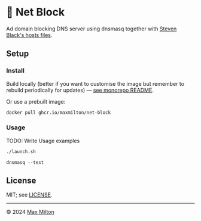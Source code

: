 # 🛑 Net Block

Ad domain blocking DNS server using dnsmasq together with [Steven Black's hosts files](https://github.com/StevenBlack/hosts).

## Setup

### Install

Build locally (better if you want to customise the image but remember to rebuild periodically for updates) — [see monorepo README](https://github.com/MaxMilton/dockerfiles/blob/master/README.md).

Or use a prebuilt image:

```sh
docker pull ghcr.io/maxmilton/net-block
```

### Usage

TODO: Write Usage examples

```sh
./launch.sh
```

`dnsmasq --test`

## License

MIT; see [LICENSE](https://github.com/MaxMilton/dockerfiles/blob/master/LICENSE).

---

© 2024 [Max Milton](https://maxmilton.com)
